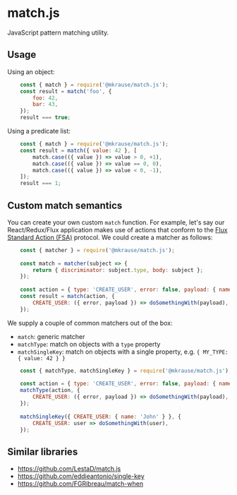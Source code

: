 
# match.js

JavaScript pattern matching utility.


## Usage

Using an object:

```js
    const { match } = require('@mkrause/match.js');
    const result = match('foo', {
        foo: 42,
        bar: 43,
    });
    result === true;
```

Using a predicate list:

```js
    const { match } = require('@mkrause/match.js');
    const result = match({ value: 42 }, [
        match.case(({ value }) => value > 0, +1),
        match.case(({ value }) => value == 0, 0),
        match.case(({ value }) => value < 0, -1),
    ]);
    result === 1;
```


## Custom match semantics

You can create your own custom `match` function. For example, let's say our React/Redux/Flux application makes use of actions that conform to the [Flux Standard Action (FSA)](https://github.com/acdlite/flux-standard-action) protocol. We could create a matcher as follows:

```js
    const { matcher } = require('@mkrause/match.js');
    
    const match = matcher(subject => {
        return { discriminator: subject.type, body: subject };
    });
    
    const action = { type: 'CREATE_USER', error: false, payload: { name: 'John' } };
    const result = match(action, {
        CREATE_USER: ({ error, payload }) => doSomethingWith(payload),
    });
```

We supply a couple of common matchers out of the box:

- `match`: generic matcher
- `matchType`: match on objects with a `type` property
- `matchSingleKey`: match on objects with a single property, e.g. `{ MY_TYPE: { value: 42 } }`

```js
    const { matchType, matchSingleKey } = require('@mkrause/match.js');
    
    const action = { type: 'CREATE_USER', error: false, payload: { name: 'John' } };
    matchType(action, {
        CREATE_USER: ({ error, payload }) => doSomethingWith(payload),
    });
    
    matchSingleKey({ CREATE_USER: { name: 'John' } }, {
        CREATE_USER: user => doSomethingWith(user),
    });
```


## Similar libraries

- https://github.com/LestaD/match.js
- https://github.com/eddieantonio/single-key
- https://github.com/FGRibreau/match-when
